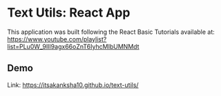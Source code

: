 # Text Utils: React App
This application was built following the React Basic Tutorials available at: 
https://www.youtube.com/playlist?list=PLu0W_9lII9agx66oZnT6IyhcMIbUMNMdt


## Demo
Link: https://itsakanksha10.github.io/text-utils/